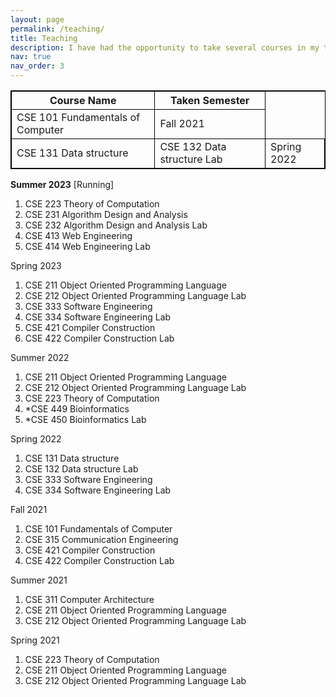 ```yaml
---
layout: page
permalink: /teaching/
title: Teaching
description: I have had the opportunity to take several courses in my teaching career, which are listed below. I have mostly taken Compiler Construction, Theory of Computation, and Software Engineering in different semesters. However, I have enjoyed every course and endeavour to teach and learn new knowledge to the students. <b> *  indicates the contemporary course of the program.</b>
nav: true
nav_order: 3
---
```

<style>
table, th, td {
  border:1px solid black;
}
</style>

<table>
  <tr>
    <th>Course Name</th>
    <th>Taken Semester</th>
  </tr>
  <tr>
    <td>CSE 101 Fundamentals of Computer</td>
    <td>Fall 2021</td>
  </tr>
  <tr>
    <td>CSE 131 Data structure</td>
    <td>CSE 132 Data structure Lab</td>
    <td>Spring 2022</td>
  </tr>
</table>



<b>Summer 2023</b> [Running]
1. CSE 223 Theory of Computation
2. CSE 231 Algorithm Design and Analysis
3. CSE 232 Algorithm Design and Analysis Lab
4. CSE 413 Web Engineering
5. CSE 414 Web Engineering Lab

Spring 2023
1. CSE 211 Object Oriented Programming Language
2. CSE 212 Object Oriented Programming Language Lab
3. CSE 333 Software Engineering
4. CSE 334 Software Engineering Lab
5. CSE 421 Compiler Construction
6. CSE 422 Compiler Construction Lab

Summer 2022
1. CSE 211 Object Oriented Programming Language
2. CSE 212 Object Oriented Programming Language Lab
3. CSE 223 Theory of Computation
4. *CSE 449 Bioinformatics
5. *CSE 450 Bioinformatics Lab

Spring 2022
1. CSE 131 Data structure
2. CSE 132 Data structure Lab
3. CSE 333 Software Engineering
4. CSE 334 Software Engineering Lab

Fall 2021
1. CSE 101 Fundamentals of Computer
2. CSE 315 Communication Engineering
3. CSE 421 Compiler Construction
4. CSE 422 Compiler Construction Lab

Summer 2021
1. CSE 311 Computer Architecture
2. CSE 211 Object Oriented Programming Language
3. CSE 212 Object Oriented Programming Language Lab

Spring 2021
1. CSE 223 Theory of Computation
2. CSE 211 Object Oriented Programming Language
3. CSE 212 Object Oriented Programming Language Lab






